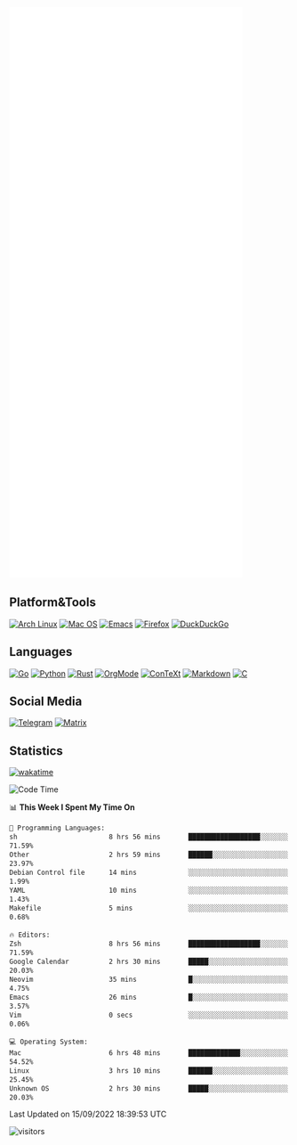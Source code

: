 ![Metrics](https://github.com/SteamedFish/SteamedFish/blob/master/github-metrics.svg)

## Platform&Tools

[![Arch Linux](https://img.shields.io/badge/ArchLinux-1793D1?logo=arch-linux&logoColor=fff&style=flat-square)](https://archlinux.org/)
[![Mac OS](https://img.shields.io/badge/MacOS-000000?style=flat-square&logo=macos&logoColor=F0F0F0)](https://www.apple.com/macos/)
[![Emacs](https://img.shields.io/badge/Emacs-%237F5AB6.svg?&style=flat-square&logo=gnu-emacs&logoColor=white)](https://www.gnu.org/software/emacs/)
[![Firefox](https://img.shields.io/badge/Firefox-FF7139?style=flat-square&logo=Firefox-Browser&logoColor=white)](https://firefox.com/)
[![DuckDuckGo](https://img.shields.io/badge/DuckDuckGo-DE5833?style=flat-square&logo=DuckDuckGo&logoColor=white)](https://duckduckgo.com/)

## Languages

[![Go](https://img.shields.io/badge/Golang-%2300ADD8.svg?style=flat-square&logo=go&logoColor=white)](https://golang.org/)
[![Python](https://img.shields.io/badge/Python-3670A0?style=flat-square&logo=python&logoColor=ffdd54)](https://www.python.org/)
[![Rust](https://img.shields.io/badge/Rust-%23000000.svg?style=flat-square&logo=rust&logoColor=white)](https://www.rust-lang.org/)
[![OrgMode](https://img.shields.io/badge/OrgMode-%23000000.svg?style=flat-square&logo=org&logoColor=white)](https://orgmode.org/)
[![ConTeXt](https://img.shields.io/badge/ConTeXt-%23008080.svg?style=flat-square&logo=latex&logoColor=white)](https://contextgarden.net/)
[![Markdown](https://img.shields.io/badge/MarkDown-%23000000.svg?style=flat-square&logo=markdown&logoColor=white)](https://daringfireball.net/projects/markdown/)
[![C](https://img.shields.io/badge/C-%2300599C.svg?style=flat-square&logo=c&logoColor=white)](https://www.iso.org/standard/74528.html)

## Social Media
[![Telegram](https://img.shields.io/badge/SteamedFish-2CA5E0?style=social&logo=telegram&logoColor=white)](https://t.me/SteamedFish)
[![Matrix](https://img.shields.io/badge/SteamedFish-2CA5E0?style=social&logo=matrix&logoColor=black)](https://matrix.to/#/@i:steamedfish.org)

## Statistics
[![wakatime](https://wakatime.com/badge/user/168280d6-fcf2-4b4f-ad3a-dc4612f35b38.svg)](https://wakatime.com/@168280d6-fcf2-4b4f-ad3a-dc4612f35b38)

<!--START_SECTION:waka-->
![Code Time](http://img.shields.io/badge/Code%20Time-2%2C002%20hrs%2037%20mins-blue)

📊 **This Week I Spent My Time On** 

```text
💬 Programming Languages: 
sh                       8 hrs 56 mins       ██████████████████░░░░░░░   71.59% 
Other                    2 hrs 59 mins       ██████░░░░░░░░░░░░░░░░░░░   23.97% 
Debian Control file      14 mins             ░░░░░░░░░░░░░░░░░░░░░░░░░   1.99% 
YAML                     10 mins             ░░░░░░░░░░░░░░░░░░░░░░░░░   1.43% 
Makefile                 5 mins              ░░░░░░░░░░░░░░░░░░░░░░░░░   0.68%

🔥 Editors: 
Zsh                      8 hrs 56 mins       ██████████████████░░░░░░░   71.59% 
Google Calendar          2 hrs 30 mins       █████░░░░░░░░░░░░░░░░░░░░   20.03% 
Neovim                   35 mins             █░░░░░░░░░░░░░░░░░░░░░░░░   4.75% 
Emacs                    26 mins             █░░░░░░░░░░░░░░░░░░░░░░░░   3.57% 
Vim                      0 secs              ░░░░░░░░░░░░░░░░░░░░░░░░░   0.06%

💻 Operating System: 
Mac                      6 hrs 48 mins       █████████████░░░░░░░░░░░░   54.52% 
Linux                    3 hrs 10 mins       ██████░░░░░░░░░░░░░░░░░░░   25.45% 
Unknown OS               2 hrs 30 mins       █████░░░░░░░░░░░░░░░░░░░░   20.03%

```


 Last Updated on 15/09/2022 18:39:53 UTC
<!--END_SECTION:waka-->

![visitors](https://visitor-badge.laobi.icu/badge?page_id=SteamedFish.SteamedFish)
